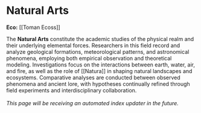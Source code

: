 <!-- wiki-header-section:start -->
# Natural Arts

**Eco:** [[Toman Ecoss]]

The **Natural Arts** constitute the academic studies of the physical realm and their underlying elemental forces. Researchers in this field record and analyze geological formations, meteorological patterns, and astronomical phenomena, employing both empirical observation and theoretical modeling. Investigations focus on the interactions between earth, water, air, and fire, as well as the role of [[Natura]] in shaping natural landscapes and ecosystems. Comparative analyses are conducted between observed phenomena and ancient lore, with hypotheses continually refined through field experiments and interdisciplinary collaboration.
<br>
<br>
*This page will be receiving an automated index updater in the future.*